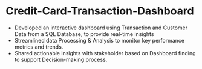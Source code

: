 # Credit-Card-Transaction-Dashboard
- Developed an interactive dashboard using Transaction and Customer Data from a SQL Database, to provide real-time insights
- Streamlined data Processing & Analysis to monitor key performance metrics and trends.
- Shared actionable insights with stakeholder based on Dashboard finding to support Decision-making process.
